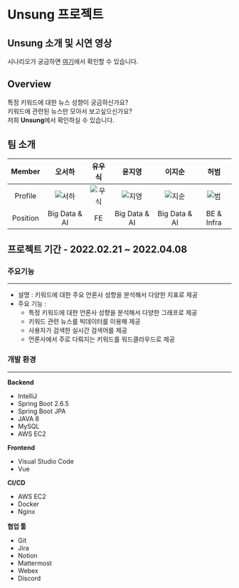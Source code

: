 # Unsung 프로젝트

## Unsung 소개 및 시연 영상

시나리오가 궁금하면 [여기]()에서 확인할 수 있습니다.

## Overview

특정 키워드에 대한 뉴스 성향이 궁금하신가요?<br>
키워드에 관련된 뉴스만 모아서 보고싶으신가요?<br>
저희 **Unsung**에서 확인하실 수 있습니다.

## 팀 소개

|  Member  |    오서하     |  유우식   |    윤지영     |    이지순     |    허범    |
| :------: | :-----------: | :-------: | :-----------: | :-----------: | :--------: |
| Profile  |   ![서하]()   | ![우식]() |   ![지영]()   |   ![지순]()   |  ![범]()   |
| Position | Big Data & AI |    FE     | Big Data & AI | Big Data & AI | BE & Infra |

## 프로젝트 기간 - 2022.02.21 ~ 2022.04.08

### 주요기능

---

- 설명 : 키워드에 대한 주요 언론사 성향을 분석해서 다양한 지표로 제공
- 주요 기능 :
  - 특정 키워드에 대한 언론사 성향을 분석해서 다양한 그래프로 제공
  - 키워드 관련 뉴스를 빅데이터를 이용해 제공
  - 사용자가 검색한 실시간 검색어를 제공
  - 언론사에서 주로 다뤄지는 키워드를 워드클라우드로 제공

### 개발 환경

---

**Backend**

- IntelliJ
- Spring Boot 2.6.5
- Spring Boot JPA
- JAVA 8
- MySQL
- AWS EC2

**Frontend**

- Visual Studio Code
- Vue

**CI/CD**

- AWS EC2
- Docker
- Nginx

**협업 툴**

- Git
- Jira
- Notion
- Mattermost
- Webex
- Discord
